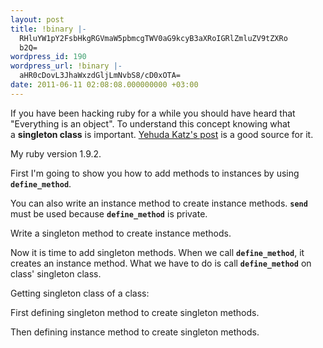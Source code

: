 ```yaml
---
layout: post
title: !binary |-
  RHluYW1pY2FsbHkgRGVmaW5pbmcgTWV0aG9kcyB3aXRoIGRlZmluZV9tZXRo
  b2Q=
wordpress_id: 190
wordpress_url: !binary |-
  aHR0cDovL3JhaWxzdGljLmNvbS8/cD0xOTA=
date: 2011-06-11 02:08:08.000000000 +03:00
---
```

If you have been hacking ruby for a while you should have heard that "Everything is an object". To understand this concept knowing what a <strong>singleton class</strong> is important. <a href="http://yehudakatz.com/2009/11/15/metaprogramming-in-ruby-its-all-about-the-self/" target="_blank">Yehuda Katz's post</a> is a good source for it.

My ruby version 1.9.2.

<script src="https://gist.github.com/1009449.js?file=ruby_version.bash"></script>

First I'm going to show you how to add methods to instances by using <code><strong>define_method</strong></code>.

<script src="https://gist.github.com/1009449.js?file=add_instance_methods.rb"></script>

You can also write an instance method to create instance methods. <code><strong>send</strong></code> must be used because <code><strong>define_method</strong></code> is private.

<script src="https://gist.github.com/1009449.js?file=add_instance_methods_by_instance_method.rb"></script>

Write a singleton method to create instance methods.

<script src="https://gist.github.com/1009449.js?file=add_instance_methods_by_singleton_method.rb"></script>

Now it is time to add singleton methods. When we call <code><strong>define_method</strong></code>, it creates an instance method. What we have to do is call <code><strong>define_method</strong></code> on class' singleton class.

Getting singleton class of a class:

<script src="https://gist.github.com/1009449.js?file=get_singleton_class.rb"></script>

First defining singleton method to create singleton methods.

<script src="https://gist.github.com/1009449.js?file=add_singleton_methods_by_singleton_method.rb"></script>

Then defining instance method to create singleton methods.

<script src="https://gist.github.com/1009449.js?file=add_singleton_methods_by_instance_method.rb"></script>
